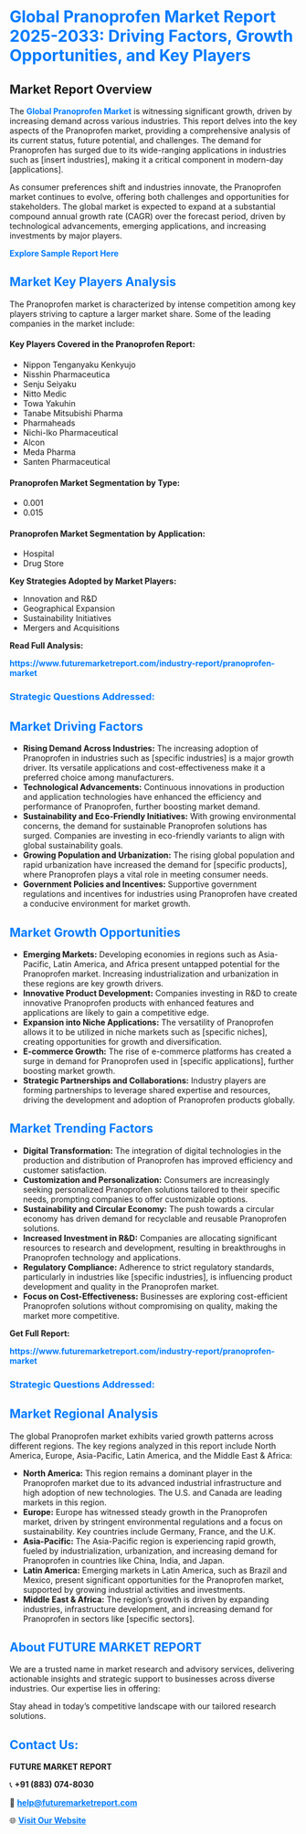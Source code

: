 <h1 style="color: #007BFF;">Global Pranoprofen Market Report 2025-2033: Driving Factors, Growth Opportunities, and Key Players</h1>

<section id="overview">
<h2>Market Report Overview</h2>
<p>The <a href="https://www.futuremarketreport.com/industry-report/pranoprofen-market" style="color: #007BFF; text-decoration: none;"><strong>Global Pranoprofen Market</strong></a> is witnessing significant growth, driven by increasing demand across various industries. This report delves into the key aspects of the Pranoprofen market, providing a comprehensive analysis of its current status, future potential, and challenges. The demand for Pranoprofen has surged due to its wide-ranging applications in industries such as [insert industries], making it a critical component in modern-day [applications].</p>
<p>As consumer preferences shift and industries innovate, the Pranoprofen market continues to evolve, offering both challenges and opportunities for stakeholders. The global market is expected to expand at a substantial compound annual growth rate (CAGR) over the forecast period, driven by technological advancements, emerging applications, and increasing investments by major players.</p>
</section>

<section id="overview">
<p><a href="https://www.futuremarketreport.com/request-sample/reportId=77428" style="color: #007BFF; text-decoration: none;"><strong>Explore Sample Report Here</strong></a></p>
</section>

<section id="key-players">
<h2 style="color: #007BFF;">Market Key Players Analysis</h2>
<p>The Pranoprofen market is characterized by intense competition among key players striving to capture a larger market share. Some of the leading companies in the market include:</p>
<h4>Key Players Covered in the Pranoprofen Report:</h4>
<ul><li>Nippon Tenganyaku Kenkyujo</li><li>Nisshin Pharmaceutica</li><li>Senju Seiyaku</li><li>Nitto Medic</li><li>Towa Yakuhin</li><li>Tanabe Mitsubishi Pharma</li><li>Pharmaheads</li><li>Nichi-Iko Pharmaceutical</li><li>Alcon</li><li>Meda Pharma</li><li>Santen Pharmaceutical</li></ul>
<h4>Pranoprofen Market Segmentation by Type:</h4>
<ul><li>0.001</li><li>0.015</li></ul>

<h4>Pranoprofen Market Segmentation by Application:</h4>
<ul><li>Hospital</li><li>Drug Store</li></ul>
<p><strong>Key Strategies Adopted by Market Players:</strong></p>
<ul>
<li>Innovation and R&D</li>
<li>Geographical Expansion</li>
<li>Sustainability Initiatives</li>
<li>Mergers and Acquisitions</li>
</ul>
</section>

<section>
<p><strong>Read Full Analysis: </strong></p><a href="https://www.futuremarketreport.com/industry-report/pranoprofen-market" style="color: #007BFF; text-decoration: none;"><strong>https://www.futuremarketreport.com/industry-report/pranoprofen-market</strong></a>
<h3 style="color: #007BFF;">Strategic Questions Addressed:</h3>
</section>

<section id="driving-factors">
<h2 style="color: #007BFF;">Market Driving Factors</h2>
<ul>
<li><strong>Rising Demand Across Industries:</strong> The increasing adoption of Pranoprofen in industries such as [specific industries] is a major growth driver. Its versatile applications and cost-effectiveness make it a preferred choice among manufacturers.</li>
<li><strong>Technological Advancements:</strong> Continuous innovations in production and application technologies have enhanced the efficiency and performance of Pranoprofen, further boosting market demand.</li>
<li><strong>Sustainability and Eco-Friendly Initiatives:</strong> With growing environmental concerns, the demand for sustainable Pranoprofen solutions has surged. Companies are investing in eco-friendly variants to align with global sustainability goals.</li>
<li><strong>Growing Population and Urbanization:</strong> The rising global population and rapid urbanization have increased the demand for [specific products], where Pranoprofen plays a vital role in meeting consumer needs.</li>
<li><strong>Government Policies and Incentives:</strong> Supportive government regulations and incentives for industries using Pranoprofen have created a conducive environment for market growth.</li>
</ul>
</section>

<section id="growth-opportunities">
<h2 style="color: #007BFF;">Market Growth Opportunities</h2>
<ul>
<li><strong>Emerging Markets:</strong> Developing economies in regions such as Asia-Pacific, Latin America, and Africa present untapped potential for the Pranoprofen market. Increasing industrialization and urbanization in these regions are key growth drivers.</li>
<li><strong>Innovative Product Development:</strong> Companies investing in R&D to create innovative Pranoprofen products with enhanced features and applications are likely to gain a competitive edge.</li>
<li><strong>Expansion into Niche Applications:</strong> The versatility of Pranoprofen allows it to be utilized in niche markets such as [specific niches], creating opportunities for growth and diversification.</li>
<li><strong>E-commerce Growth:</strong> The rise of e-commerce platforms has created a surge in demand for Pranoprofen used in [specific applications], further boosting market growth.</li>
<li><strong>Strategic Partnerships and Collaborations:</strong> Industry players are forming partnerships to leverage shared expertise and resources, driving the development and adoption of Pranoprofen products globally.</li>
</ul>
</section>

<section id="trending-factors">
<h2 style="color: #007BFF;">Market Trending Factors</h2>
<ul>
<li><strong>Digital Transformation:</strong> The integration of digital technologies in the production and distribution of Pranoprofen has improved efficiency and customer satisfaction.</li>
<li><strong>Customization and Personalization:</strong> Consumers are increasingly seeking personalized Pranoprofen solutions tailored to their specific needs, prompting companies to offer customizable options.</li>
<li><strong>Sustainability and Circular Economy:</strong> The push towards a circular economy has driven demand for recyclable and reusable Pranoprofen solutions.</li>
<li><strong>Increased Investment in R&D:</strong> Companies are allocating significant resources to research and development, resulting in breakthroughs in Pranoprofen technology and applications.</li>
<li><strong>Regulatory Compliance:</strong> Adherence to strict regulatory standards, particularly in industries like [specific industries], is influencing product development and quality in the Pranoprofen market.</li>
<li><strong>Focus on Cost-Effectiveness:</strong> Businesses are exploring cost-efficient Pranoprofen solutions without compromising on quality, making the market more competitive.</li>
</ul>
</section>

<section>
<p><strong>Get Full Report: </strong></p><a href="https://www.futuremarketreport.com/industry-report/pranoprofen-market" style="color: #007BFF; text-decoration: none;"><strong>https://www.futuremarketreport.com/industry-report/pranoprofen-market</strong></a>
<h3 style="color: #007BFF;">Strategic Questions Addressed:</h3>
</section>


<section id="regional-analysis">
<h2 style="color: #007BFF;">Market Regional Analysis</h2>
<p>The global Pranoprofen market exhibits varied growth patterns across different regions. The key regions analyzed in this report include North America, Europe, Asia-Pacific, Latin America, and the Middle East & Africa:</p>
<ul>
<li><strong>North America:</strong> This region remains a dominant player in the Pranoprofen market due to its advanced industrial infrastructure and high adoption of new technologies. The U.S. and Canada are leading markets in this region.</li>
<li><strong>Europe:</strong> Europe has witnessed steady growth in the Pranoprofen market, driven by stringent environmental regulations and a focus on sustainability. Key countries include Germany, France, and the U.K.</li>
<li><strong>Asia-Pacific:</strong> The Asia-Pacific region is experiencing rapid growth, fueled by industrialization, urbanization, and increasing demand for Pranoprofen in countries like China, India, and Japan.</li>
<li><strong>Latin America:</strong> Emerging markets in Latin America, such as Brazil and Mexico, present significant opportunities for the Pranoprofen market, supported by growing industrial activities and investments.</li>
<li><strong>Middle East & Africa:</strong> The region’s growth is driven by expanding industries, infrastructure development, and increasing demand for Pranoprofen in sectors like [specific sectors].</li>
</ul>
</section>

<footer>
<h2 style="color: #007BFF;">About FUTURE MARKET REPORT</h2>
<p>We are a trusted name in market research and advisory services, delivering actionable insights and strategic support to businesses across diverse industries. Our expertise lies in offering:</p>

<p>Stay ahead in today’s competitive landscape with our tailored research solutions.</p>

<h2 style="color: #007BFF;">Contact Us:</h2>
<p><strong>FUTURE MARKET REPORT</strong></p>
<p>📞 <strong>+91 (883) 074-8030</strong></p>
<p>📧 <strong><a href="mailto:help@futuremarketreport.com" style="color: #007BFF;">help@futuremarketreport.com</a></strong></p>
<p>🌐 <strong><a href="https://www.futuremarketreport.com/" style="color: #007BFF;">Visit Our Website</a></strong></p>
</footer>